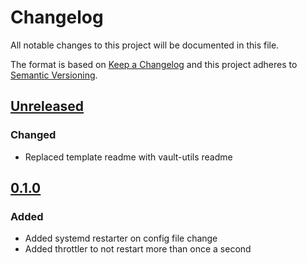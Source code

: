# Changelog

All notable changes to this project will be documented in this file.

The format is based on [Keep a Changelog](https://keepachangelog.com/en/1.1.0/)
and this project adheres to [Semantic Versioning](https://semver.org/spec/v2.0.0.html).

## [Unreleased](https://github.com/brevdev/vault-utils/compare/v0.1.0...HEAD)

### Changed

- Replaced template readme with vault-utils readme

## [0.1.0](https://github.com/brevdev/vault-utils/releases/tag/v0.1.0)

### Added 

- Added systemd restarter on config file change
- Added throttler to not restart more than once a second